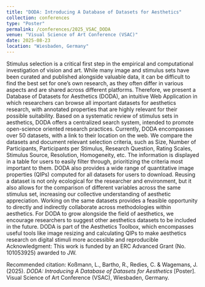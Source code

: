 ```yaml
---
title: "DODA: Introducing A Database of Datasets for Aesthetics"
collection: conferences
type: "Poster"
permalink: /conferences/2025_VSAC_DODA
venue: "Visual Science of Art Conference (VSAC)"
date: 2025-08-23
location: "Wiesbaden, Germany"
---
```

Stimulus selection is a critical first step in the empirical and computational
investigation of vision and art. While many image and stimulus sets have been curated
and published alongside valuable data, it can be difficult to find the best set for one’s
own research, as they often differ in various aspects and are shared across different
platforms. Therefore, we present a Database of Datasets for Aesthetics (DODA), an
intuitive Web Application in which researchers can browse all important datasets for
aesthetics research, with annotated properties that are highly relevant for their
possible suitability.
Based on a systematic review of stimulus sets in aesthetics, DODA offers a centralized
search system, intended to promote open-science oriented research practices.
Currently, DODA encompasses over 50 datasets, with a link to their location on the
web. We compare the datasets and document relevant selection criteria, such as Size,
Number of Participants, Participants per Stimulus, Research Question, Rating Scales,
Stimulus Source, Resolution, Homogeneity, etc. The information is displayed in a table
for users to easily filter through, prioritizing the criteria most important to them.
DODA also provides a wide range of quantitative image properties (QIPs) computed for
all datasets for users to download.
Reusing a dataset is not only ecological for the researcher and environment, but it also
allows for the comparison of different variables across the same stimulus set,
increasing our collective understanding of aesthetic appreciation. Working on the same
datasets provides a feasible opportunity to directly and indirectly collaborate across
methodologies within aesthetics. For DODA to grow alongside the field of aesthetics,
we encourage researchers to suggest other aesthetics datasets to be included in the
future.
DODA is part of the Aesthetics Toolbox, which encompasses useful tools like image
resizing and calculating QIPs to make aesthetics research on digital stimuli more
accessible and reproducible
Acknowledgment: This work is funded by an ERC Advanced Grant (No. 101053925) awarded to JW.

Recommended citation: Koßmann, L., Bartho, R., Redies, C. & Wagemans, J. (2025). <i>DODA: Introducing A Database of Datasets for Aesthetics</i> [Poster]. Visual Science of Art Conference (VSAC), Wiesbaden, Germany.
